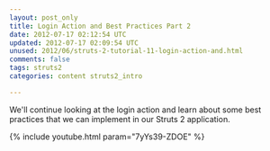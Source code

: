 ```yaml
---           
layout: post_only
title: Login Action and Best Practices Part 2
date: 2012-07-17 02:12:54 UTC
updated: 2012-07-17 02:09:54 UTC
unused: 2012/06/struts-2-tutorial-11-login-action-and.html
comments: false
tags: struts2
categories: content struts2_intro

---
```


We'll continue looking at the login action and learn about some best practices that we can implement in our Struts 2 application.

{% include youtube.html param="7yYs39-ZDOE" %}